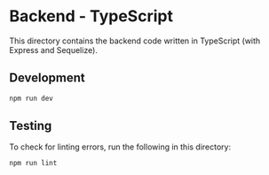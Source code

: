 # Backend - TypeScript

This directory contains the backend code written in TypeScript (with Express and Sequelize).

## Development

```bash
npm run dev
```

## Testing

To check for linting errors, run the following in this directory:

```bash
npm run lint
```